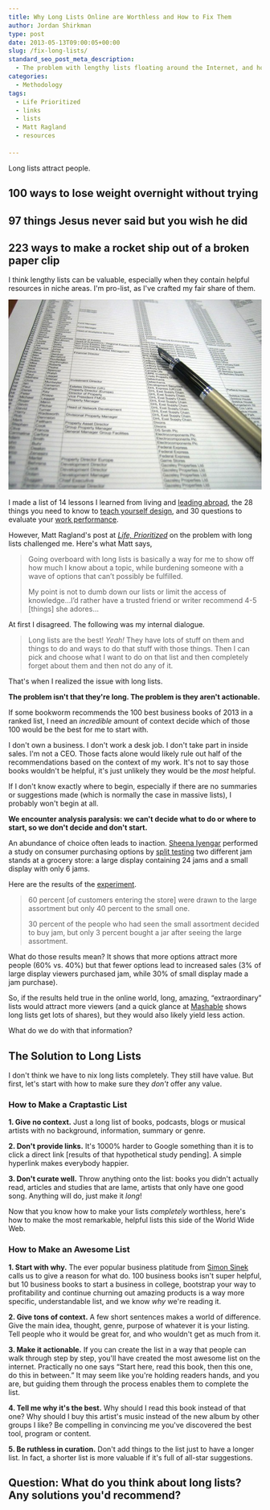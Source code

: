 ```yaml
---
title: Why Long Lists Online are Worthless and How to Fix Them
author: Jordan Shirkman
type: post
date: 2013-05-13T09:00:05+00:00
slug: /fix-long-lists/
standard_seo_post_meta_description:
  - The problem with lengthy lists floating around the Internet, and how you can make awesome ones.
categories:
  - Methodology
tags:
  - Life Prioritized
  - links
  - lists
  - Matt Ragland
  - resources

---
```

Long lists attract people.

## 100 ways to lose weight overnight without trying

## 97 things Jesus never said but you wish he did

## 223 ways to make a rocket ship out of a broken paper clip

I think lengthy lists can be valuable, especially when they contain helpful resources in niche areas. I'm pro-list, as I've crafted my fair share of them.

[![Image](/static/images/long-list.jpeg)](http://https://jshirk.com/blog/fix-long-lists)

I made a list of 14 lessons I learned from living and [leading abroad](https://jshirk.com/blog/leading-overseas/), the 28 things you need to know to [teach yourself design](https://jshirk.com/blog/teach-yourself-design/), and 30 questions to evaluate your [work performance](https://jshirk.com/blog/work-performance-questions/).

However, Matt Ragland's post at [_Life, Prioritized_](http://mattragland.com/egotistical-long-lists-and-business-books) on the problem with long lists challenged me. Here's what Matt says,<!--more-->

> Going overboard with long lists is basically a way for me to show off how much I know about a topic, while burdening someone with a wave of options that can’t possibly be fulfilled.
> 
> My point is not to dumb down our lists or limit the access of knowledge&#8230;I’d rather have a trusted friend or writer recommend 4-5 [things] she adores&#8230;

At first I disagreed. The following was my internal dialogue.

> Long lists are the best! _Yeah!_ They have lots of stuff on them and things to do and ways to do that stuff with those things. Then I can pick and choose what I want to do on that list and then completely forget about them and then not do any of it.

That's when I realized the issue with long lists.

**The problem isn't that they're long. The problem is they aren't actionable.**

If some bookworm recommends the 100 best business books of 2013 in a ranked list, I need an _incredible_ amount of context decide which of those 100 would be the best for me to start with.

I don't own a business. I don't work a desk job. I don't take part in inside sales. I'm not a CEO. Those facts alone would likely rule out half of the recommendations based on the context of my work. It's not to say those books wouldn't be helpful, it's just unlikely they would be the _most_ helpful.

If I don't know exactly where to begin, especially if there are no summaries or suggestions made (which is normally the case in massive lists), I probably won't begin at all.

**We encounter analysis paralysis: we can't decide what to do or where to start, so we don't decide and don't start.**

An abundance of choice often leads to inaction. [Sheena Iyengar](http://sheenaiyengar.com) performed a study on consumer purchasing options by [split testing](http://en.wikipedia.org/wiki/A/B_testing) two different jam stands at a grocery store: a large display containing 24 jams and a small display with only 6 jams.

Here are the results of the [experiment](http://sheenaiyengar.com/the-art-of-choosing/excerpt/).

> 60 percent [of customers entering the store] were drawn to the large assortment but only 40 percent to the small one.
> 
> 30 percent of the people who had seen the small assortment decided to buy jam, but only 3 percent bought a jar after seeing the large assortment.

What do those results mean? It shows that more options attract more people (60% vs. 40%) but that fewer options lead to increased sales (3% of large display viewers purchased jam, while 30% of small display made a jam purchase).

So, if the results held true in the online world, long, amazing, &#8220;extraordinary&#8221; lists would attract more viewers (and a quick glance at [Mashable](http://mashable.com) shows long lists get lots of shares), but they would also likely yield less action.

What do we do with that information?

## The Solution to Long Lists

I don't think we have to nix long lists completely. They still have value. But first, let's start with how to make sure they _don't_ offer any value.

### How to Make a Craptastic List

**1. Give no context.** Just a long list of books, podcasts, blogs or musical artists with no background, information, summary or genre.

**2. Don't provide links.** It's 1000% harder to Google something than it is to click a direct link [results of that hypothetical study pending]. A simple hyperlink makes everybody happier.

**3. Don't curate well.** Throw anything onto the list: books you didn't actually read, articles and studies that are lame, artists that only have one good song. Anything will do, just make it _long_!

Now that you know how to make your lists _completely_ worthless, here's how to make the most remarkable, helpful lists this side of the World Wide Web.

### How to Make an Awesome List

**1. Start with why.** The ever popular business platitude from [Simon Sinek](http://startwithwhy.com) calls us to give a reason for what do. 100 business books isn't super helpful, but 10 business books to start a business in college, bootstrap your way to profitability and continue churning out amazing products is a way more specific, understandable list, and we know _why_ we're reading it.

**2. Give tons of context.** A few short sentences makes a world of difference. Give the main idea, thought, genre, purpose of whatever it is your listing. Tell people who it would be great for, and who wouldn't get as much from it.

**3. Make it actionable.** If you can create the list in a way that people can walk through step by step, you'll have created the most awesome list on the internet. Practically no one says &#8220;Start here, read this book, then this one, do this in between.&#8221; It may seem like you're holding readers hands, and you are, but guiding them through the process enables them to complete the list.

**4. Tell me why it's the best.** Why should I read this book instead of that one? Why should I buy this artist's music instead of the new album by other groups I like? Be compelling in convincing me you've discovered the best tool, program or content.

**5. Be ruthless in curation.** Don't add things to the list just to have a longer list. In fact, a shorter list is more valuable if it's full of all-star suggestions.

## Question: What do you think about long lists? Any solutions you'd recommend?
